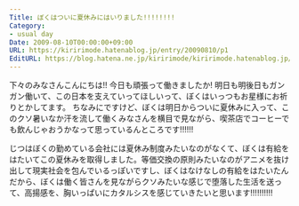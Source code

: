```yaml
---
Title: ぼくはついに夏休みにはいりました!!!!!!!!
Category:
- usual day
Date: 2009-08-10T00:00:00+09:00
URL: https://kiririmode.hatenablog.jp/entry/20090810/p1
EditURL: https://blog.hatena.ne.jp/kiririmode/kiririmode.hatenablog.jp/atom/entry/8454420450078212725
---
```



下々のみなさんこんにちは!! 今日も頑張って働きましたか! 明日も明後日もガンガン働いて、この日本を支えていってほしいって、ぼくはいっつもお星様にお祈りとかしてます。
ちなみにですけど、ぼくは明日からついに夏休みに入って、このクソ暑いなか汗を流して働くみなさんを横目で見ながら、喫茶店でコーヒーでも飲んじゃおうかなって思っているんところです!!!!!!

じつはぼくの勤めている会社には夏休み制度みたいなのがなくて、ぼくは有給をはたいてこの夏休みを取得しました。等価交換の原則みたいなのがアニメを抜け出して現実社会を包んでいるっぽいですし、ぼくはなけなしの有給をはたいたんだから、ぼくは働く皆さんを見ながらクソみたいな感じで堕落した生活を送って、高揚感を、胸いっぱいにカタルシスを感じていきたいと思います!!!!!!!!!!

